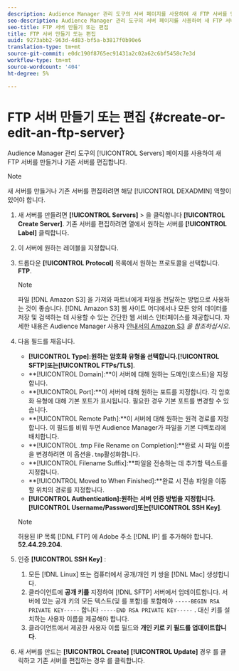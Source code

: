 ```yaml
---
description: Audience Manager 관리 도구의 서버 페이지를 사용하여 새 FTP 서버를 만들거나 기존 서버를 편집합니다.
seo-description: Audience Manager 관리 도구의 서버 페이지를 사용하여 새 FTP 서버를 만들거나 기존 서버를 편집합니다.
seo-title: FTP 서버 만들기 또는 편집
title: FTP 서버 만들기 또는 편집
uuid: 9273abb2-963d-4d83-bf5a-b3817f0b90e6
translation-type: tm+mt
source-git-commit: e0dc190f8765ec91431a2c02a62c6bf5458c7e3d
workflow-type: tm+mt
source-wordcount: '404'
ht-degree: 5%

---
```



# FTP 서버 만들기 또는 편집 {#create-or-edit-an-ftp-server}

Audience Manager 관리 도구의 [!UICONTROL Servers] 페이지를 사용하여 새 FTP 서버를 만들거나 기존 서버를 편집합니다.

>[!NOTE]
>
>새 서버를 만들거나 기존 서버를 편집하려면 해당 [!UICONTROL DEXADMIN] 역할이 있어야 합니다.

1. 새 서버를 만들려면 **[!UICONTROL Servers]** > 을 클릭합니다 **[!UICONTROL Create Server]**. 기존 서버를 편집하려면 열에서 원하는 서버를 **[!UICONTROL Label]** 클릭합니다.
1. 이 서버에 원하는 레이블을 지정합니다.
1. 드롭다운 **[!UICONTROL Protocol]** 목록에서 원하는 프로토콜을 선택합니다. **FTP**.

   >[!NOTE]
   >
   >파일 [!DNL Amazon S3] 을 가져와 파트너에게 파일을 전달하는 방법으로 사용하는 것이 좋습니다. [!DNL Amazon S3] 웹 사이트 어디에서나 모든 양의 데이터를 저장 및 검색하는 데 사용할 수 있는 간단한 웹 서비스 인터페이스를 제공합니다. 자세한 내용은 Audience Manager 사용자 [안내서의 Amazon S3](https://docs.adobe.com/content/help/en/audience-manager/user-guide/reference/amazon-s3.html) *을 참조하십시오*.

1. 다음 필드를 채웁니다.

   * **[!UICONTROL Type]:**원하는 암호화 유형을 선택합니다.**[!UICONTROL SFTP]**또는&#x200B;**[!UICONTROL FTPs/TLS]**.
   * **[!UICONTROL Domain]:**이 서버에 대해 원하는 도메인(호스트)을 지정합니다.
   * **[!UICONTROL Port]:**이 서버에 대해 원하는 포트를 지정합니다. 각 암호화 유형에 대해 기본 포트가 표시됩니다. 필요한 경우 기본 포트를 변경할 수 있습니다.
   * **[!UICONTROL Remote Path]:**이 서버에 대해 원하는 원격 경로를 지정합니다. 이 필드를 비워 두면 Audience Manager가 파일을 기본 디렉토리에 배치합니다.
   * **[!UICONTROL .tmp File Rename on Completion]:**완료 시 파일 이름을 변경하려면 이 옵션을`.tmp`활성화합니다.
   * **[!UICONTROL Filename Suffix]:**파일을 전송하는 데 추가할 텍스트를 지정합니다.
   * **[!UICONTROL Moved to When Finished]:**완료 시 전송 파일을 이동할 위치의 경로를 지정합니다.
   * **[!UICONTROL Authentication]:**원하는 서버 인증 방법을 지정합니다.**[!UICONTROL Username/Password]**또는&#x200B;**[!UICONTROL SSH Key]**.
   >[!NOTE]
   >
   >허용된 IP 목록 [!DNL FTP] 에 Adobe 주소 [!DNL IP] 를 추가해야 합니다. **52.44.29.204**.

1. 인증 **[!UICONTROL SSH Key]** :
   1. 모든 [!DNL Linux] 또는 컴퓨터에서 공개/개인 키 쌍을 [!DNL Mac] 생성합니다.
   1. 클라이언트에 **공개 키를** 지정하여 [!DNL SFTP] 서버에서 업데이트합니다. 서버에 있는 공개 키의 모든 텍스트(및 를 포함)를 포함해야 `-----BEGIN RSA PRIVATE KEY-----` 합니다 `-----END RSA PRIVATE KEY-----` . 대신 키를 설치하는 사용자 이름을 제공해야 합니다.
   1. 클라이언트에서 제공한 사용자 이름 필드와 **개인 키로 키 필드를 업데이트합니다**.
1. 새 서버를 만드는 **[!UICONTROL Create]** **[!UICONTROL Update]** 경우 를 클릭하고 기존 서버를 편집하는 경우 를 클릭합니다.
